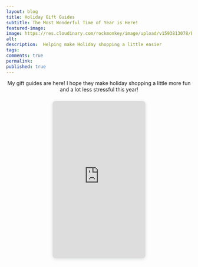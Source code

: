 ```yaml
---
layout: blog
title: Holiday Gift Guides
subtitle: The Most Wonderful Time of Year is Here!
featured-image:
image: https://res.cloudinary.com/rockmonkey/image/upload/v1593813078/Blog/icing_oglhhz.jpg
alt:
description:  Helping make Holiday shopping a little easier
tags:
comments: true
permalink:
published: true
---
```

<p style="text-align:center;">
My gift guides are here! I hope they make holiday shopping a little more fun and a lot less stressful this year! </p>


<div style="position: relative; width: 50%; height: 0; padding-top: 75.0000%;
 padding-bottom: 48px; box-shadow: 0 2px 8px 0 rgba(63,69,81,0.16); margin: 0 auto; margin-top: 1.6em; margin-bottom: 0.9em; overflow: hidden;
 border-radius: 8px; will-change: transform;">
  <iframe style="position: absolute; width: 100%; height: 100%; top: 0; left: 0; border: none; padding: 0;margin: 0;"
    src="https:&#x2F;&#x2F;www.canva.com&#x2F;design&#x2F;DAENsV7UnhQ&#x2F;view?embed">
  </iframe>
</div>

